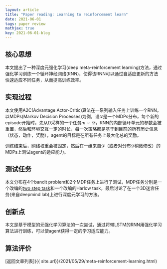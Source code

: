 ```yaml
---
layout: article
title: "Paper reading: Learning to reinforcement learn"
date: 2021-06-01
tags: paper review
mathjax: true
key: 2021-06-01-blog
---
```

## 核心思想
本文提出了一种深度元强化学习(deep meta-reinforcement learning)方法，通过强化学习训练一个循环神经网络(RNN)，使得该RNN可以通过自适应更新的方法快速适应不同任务，从而提高训练效率。
## 实现过程
本文使用A2C(Advantage Actor-Critic)算法在一系列输入任务上训练一个RNN。以MDPs(Markov Decision Processes)为例，设$\mathcal{D}$是一个MDPs分布，每个新的episode开始时，先从D采样的一个任务$m \backsim \mathcal{D}$，RNN的内部循环单元的参数会被重置，然后和环境交互一定的时长，每一次策略都是基于到目前的所有历史信息（状态，动作，奖励），agent的目标是在所有任务上最大化总的奖励。

训练结束后，网络权重会被固定，然后在一组来自$\mathcal{D}$（或者对分布$\mathcal{D}$稍微修改）的MDPs上测试agent的适应能力。
## 测试任务
本文分布在4个bandit problem和2个MDP任务上进行了测试，MDP任务分别是一个改编的[two step task](https://scienceofbehaviorchange.org/measures/two-stage-task/)和一个改编的Harlow task，最后讨论了在一个3D迷宫任务(来自deepmind lab)上进行深度元学习的方法。
## 创新点
本文是基于模型的元强化学习算法的一次尝试，通过将带LSTM的RNN用强化学习算法进行训练，可以使agent获得一定的学习适应能力。
## 算法评价


[返回文章列表]({{ site.url}}/2021/05/29/meta-reinforcement-learning.html)